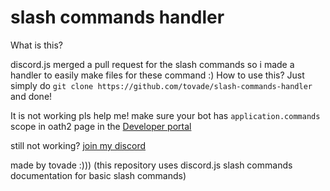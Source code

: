 # slash commands handler

What is this?

discord.js merged a pull request for the slash commands so i made a handler to easily make files for these command :)
How to use this?
Just simply do `git clone https://github.com/tovade/slash-commands-handler` and done!

It is not working pls help me!
make sure your bot has `application.commands` scope in oath2 page in the [Developer portal](https://discord.com/developers/applications)

still not working?
[join my discord](https://discord.gg/HBZcEhxHSj)

made by tovade :)))
(this repository uses discord.js slash commands documentation for basic slash commands)
